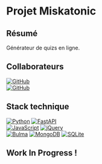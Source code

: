 # Projet Miskatonic

## Résumé
Générateur de quizs en ligne.

## Collaborateurs
[![GitHub](https://img.shields.io/badge/GitHub-Nathalie%20Bédiée-181717?style=for-the-badge&logo=github&logoColor=white)](https://github.com/natbediee/)  
[![GitHub](https://img.shields.io/badge/GitHub-Hugo%20Babin-181717?style=for-the-badge&logo=github&logoColor=white)](https://github.com/hugobabin)

## Stack technique
[![Python](https://img.shields.io/badge/Python-3.12.3-3776AB?style=for-the-badge&logo=python&logoColor=white)](https://www.python.org/) [![FastAPI](https://img.shields.io/badge/FastAPI-0.116.1-009688?style=for-the-badge&logo=fastapi&logoColor=white)](https://fastapi.tiangolo.com/)  
[![JavaScript](https://img.shields.io/badge/JavaScript-ES6-F7DF1E?style=for-the-badge&logo=javascript&logoColor=black)](https://developer.mozilla.org/en-US/docs/Web/JavaScript) [![jQuery](https://img.shields.io/badge/jQuery-Latest-0769AD?style=for-the-badge&logo=jquery&logoColor=white)](https://jquery.com/)    
[![Bulma](https://img.shields.io/badge/Bulma-Latest-00D1B2?style=for-the-badge&logo=bulma&logoColor=white)](https://bulma.io/)
[![MongoDB](https://img.shields.io/badge/MongoDB-Latest-47A248?style=for-the-badge&logo=mongodb&logoColor=white)](https://www.mongodb.com/) [![SQLite](https://img.shields.io/badge/SQLite-Latest-003B57?style=for-the-badge&logo=sqlite&logoColor=white)](https://www.sqlite.org/)

## Work In Progress !

